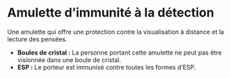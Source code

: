 # Amulette d’immunité à la détection


Une amulette qui offre une protection contre la visualisation à distance
et la lecture des pensées.

  - **Boules de cristal :** La personne portant cette amulette ne peut
    pas être visionnée dans une boule de cristal.
  - **ESP :** Le porteur est immunisé contre toutes les formes d’ESP.